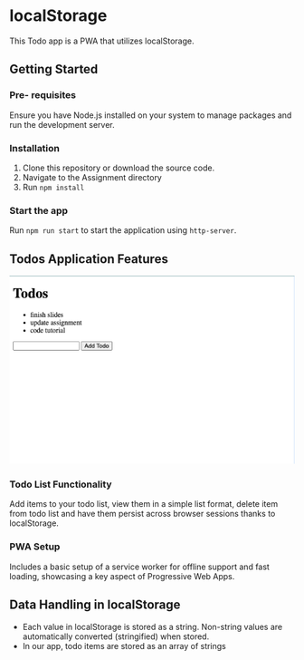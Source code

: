 # localStorage

This Todo app is a PWA that utilizes localStorage.

## Getting Started

### Pre- requisites

Ensure you have Node.js installed on your system to manage packages and run the development server.

### Installation

1. Clone this repository or download the source code.
1. Navigate to the Assignment directory 
1. Run `npm install`

### Start the app

Run `npm run start` to start the application using `http-server`.

## Todos Application Features

![screenshot of the todos app](./assets/screenshot-todos.png)

### Todo List Functionality

Add items to your todo list, view them in a simple list format, delete item from todo list
and have them persist across browser sessions thanks to localStorage.

### PWA Setup

Includes a basic setup of a service worker for offline support and fast loading, showcasing a key aspect of Progressive Web Apps.

## Data Handling in localStorage

- Each value in localStorage is stored as a string. Non-string values are automatically converted (stringified) when stored.
- In our app, todo items are stored as an array of strings
